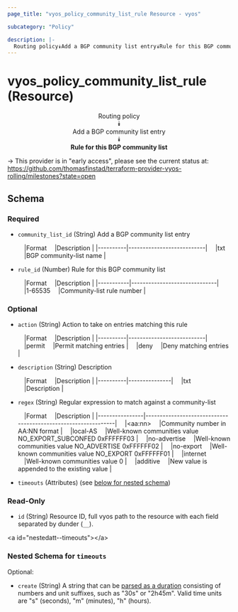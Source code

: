 ```yaml
---
page_title: "vyos_policy_community_list_rule Resource - vyos"

subcategory: "Policy"

description: |- 
  Routing policy⯯Add a BGP community list entry⯯Rule for this BGP community list
---
```


# vyos_policy_community_list_rule (Resource)
<center>

Routing policy  
⯯  
Add a BGP community list entry  
⯯  
**Rule for this BGP community list**


</center>

-> This provider is in "early access", please see the current status at: https://github.com/thomasfinstad/terraform-provider-vyos-rolling/milestones?state=open

## Schema

### Required

- `community_list_id` (String) Add a BGP community list entry

    &emsp;|Format  &emsp;|Description              |
    |----------|---------------------------|
    &emsp;|txt     &emsp;|BGP community-list name  |
- `rule_id` (Number) Rule for this BGP community list

    &emsp;|Format   &emsp;|Description                 |
    |-----------|------------------------------|
    &emsp;|1-65535  &emsp;|Community-list rule number  |

### Optional

- `action` (String) Action to take on entries matching this rule

    &emsp;|Format  &emsp;|Description              |
    |----------|---------------------------|
    &emsp;|permit  &emsp;|Permit matching entries  |
    &emsp;|deny    &emsp;|Deny matching entries    |
- `description` (String) Description

    &emsp;|Format  &emsp;|Description  |
    |----------|---------------|
    &emsp;|txt     &emsp;|Description  |
- `regex` (String) Regular expression to match against a community-list

    &emsp;|Format        &emsp;|Description                                                  |
    |----------------|---------------------------------------------------------------|
    &emsp;|&lt;aa:nn&gt;       &emsp;|Community number in AA:NN format                             |
    &emsp;|local-AS      &emsp;|Well-known communities value NO_EXPORT_SUBCONFED 0xFFFFFF03  |
    &emsp;|no-advertise  &emsp;|Well-known communities value NO_ADVERTISE 0xFFFFFF02         |
    &emsp;|no-export     &emsp;|Well-known communities value NO_EXPORT 0xFFFFFF01            |
    &emsp;|internet      &emsp;|Well-known communities value 0                               |
    &emsp;|additive      &emsp;|New value is appended to the existing value                  |
- `timeouts` (Attributes) (see [below for nested schema](#nestedatt--timeouts))

### Read-Only

- `id` (String) Resource ID, full vyos path to the resource with each field separated by dunder (`__`).

&lt;a id=&#34;nestedatt--timeouts&#34;&gt;&lt;/a&gt;
### Nested Schema for `timeouts`

Optional:

- `create` (String) A string that can be [parsed as a duration](https://pkg.go.dev/time#ParseDuration) consisting of numbers and unit suffixes, such as &#34;30s&#34; or &#34;2h45m&#34;. Valid time units are &#34;s&#34; (seconds), &#34;m&#34; (minutes), &#34;h&#34; (hours).  
